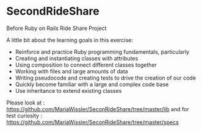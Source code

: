 # SecondRideShare
Before Ruby on Rails Ride Share Project 

A little bit about the learning goals in this exercise: 
- Reinforce and practice Ruby programming fundamentals, particularly
- Creating and instantiating classes with attributes
- Using composition to connect different classes together
- Working with files and large amounts of data
- Writing pseudocode and creating tests to drive the creation of our code
- Quickly become familiar with a large and complex code base
- Use inheritance to extend existing classes

Please look at :  https://github.com/MariaWissler/SeconRideShare/tree/master/lib
and for test curiosity : https://github.com/MariaWissler/SeconRideShare/tree/master/specs
